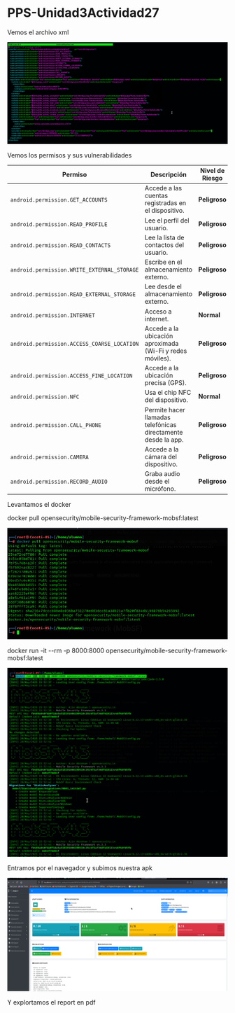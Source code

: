 # PPS-Unidad3Actividad27

Vemos el archivo xml

![](Imagenes/imagen1.png)


Vemos los permisos y sus vulnerabilidades


| Permiso                                     | Descripción                                                   | Nivel de Riesgo |
| ------------------------------------------- | ------------------------------------------------------------- | --------------- |
| `android.permission.GET_ACCOUNTS`           | Accede a las cuentas registradas en el dispositivo.           | **Peligroso**   |
| `android.permission.READ_PROFILE`           | Lee el perfil del usuario.                                    | **Peligroso**   |
| `android.permission.READ_CONTACTS`          | Lee la lista de contactos del usuario.                        | **Peligroso**   |
| `android.permission.WRITE_EXTERNAL_STORAGE` | Escribe en el almacenamiento externo.                         | **Peligroso**   |
| `android.permission.READ_EXTERNAL_STORAGE`  | Lee desde el almacenamiento externo.                          | **Peligroso**   |
| `android.permission.INTERNET`               | Acceso a internet.                                            | **Normal**      |
| `android.permission.ACCESS_COARSE_LOCATION` | Accede a la ubicación aproximada (Wi-Fi y redes móviles).     | **Peligroso**   |
| `android.permission.ACCESS_FINE_LOCATION`   | Accede a la ubicación precisa (GPS).                          | **Peligroso**   |
| `android.permission.NFC`                    | Usa el chip NFC del dispositivo.                              | **Normal**      |
| `android.permission.CALL_PHONE`             | Permite hacer llamadas telefónicas directamente desde la app. | **Peligroso**   |
| `android.permission.CAMERA`                 | Accede a la cámara del dispositivo.                           | **Peligroso**   |
| `android.permission.RECORD_AUDIO`           | Graba audio desde el micrófono.                               | **Peligroso**   |

Levantamos el docker

docker pull opensecurity/mobile-security-framework-mobsf:latest

![](Imagenes/imagen2.png)

docker run -it --rm -p 8000:8000 opensecurity/mobile-security-framework-mobsf:latest

![](Imagenes/imagen3.png)

Entramos por el navegador y subimos nuestra apk


![](Imagenes/imagen4.png)


Y explortamos el report en pdf



